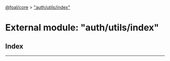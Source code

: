 [@foal/core](../README.md) > ["auth/utils/index"](../modules/_auth_utils_index_.md)

# External module: "auth/utils/index"

## Index

---

